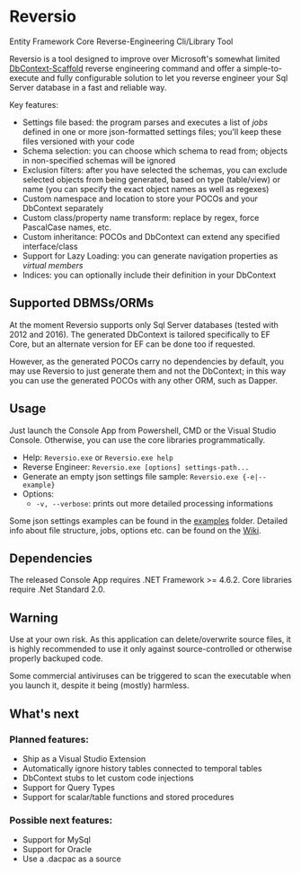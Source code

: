 # Reversio
Entity Framework Core Reverse-Engineering Cli/Library Tool

Reversio is a tool designed to improve over Microsoft's somewhat limited [DbContext-Scaffold](https://docs.microsoft.com/en-us/ef/core/get-started/aspnetcore/existing-db) reverse engineering command and offer a simple-to-execute and fully configurable solution to let you reverse engineer your Sql Server database in a fast and reliable way.

Key features:
* Settings file based: the program parses and executes a list of *jobs* defined in one or more json-formatted settings files; you'll keep these files versioned with your code
* Schema selection: you can choose which schema to read from; objects in non-specified schemas will be ignored
* Exclusion filters: after you have selected the schemas, you can exclude selected objects from being generated, based on type (table/view) or name (you can specify the exact object names as well as regexes)
* Custom namespace and location to store your POCOs and your DbContext separately
* Custom class/property name transform: replace by regex, force PascalCase names, etc.
* Custom inheritance: POCOs and DbContext can extend any specified interface/class
* Support for Lazy Loading: you can generate navigation properties as *virtual members*
* Indices: you can optionally include their definition in your DbContext

## Supported DBMSs/ORMs
At the moment Reversio supports only Sql Server databases (tested with 2012 and 2016).
The generated DbContext is tailored specifically to EF Core, but an alternate version for EF can be done too if requested.

However, as the generated POCOs carry no dependencies by default, you may use Reversio to just generate them and not the DbContext; in this way you can use the generated POCOs with any other ORM, such as Dapper.

## Usage
Just launch the Console App from Powershell, CMD or the Visual Studio Console. Otherwise, you can use the core libraries programmatically.
* Help: `Reversio.exe` or `Reversio.exe help`
* Reverse Engineer: `Reversio.exe [options] settings-path...`
* Generate an empty json settings file sample: `Reversio.exe {-e|--example}`
* Options:
  * `-v, --verbose`: prints out more detailed processing informations

Some json settings examples can be found in the [examples](https://github.com/JFesta/Reversio/tree/master/examples) folder. Detailed info about file structure, jobs, options etc. can be found on the [Wiki](https://github.com/JFesta/Reversio/wiki).

## Dependencies
The released Console App requires .NET Framework >= 4.6.2.
Core libraries require .Net Standard 2.0.

## Warning
Use at your own risk. As this application can delete/overwrite source files, it is highly recommended to use it only against source-controlled or otherwise properly backuped code.

Some commercial antiviruses can be triggered to scan the executable when you launch it, despite it being (mostly) harmless.

## What's next
### Planned features:
* Ship as a Visual Studio Extension
* Automatically ignore history tables connected to temporal tables
* DbContext stubs to let custom code injections
* Support for Query Types 
* Support for scalar/table functions and stored procedures
### Possible next features:
* Support for MySql
* Support for Oracle
* Use a .dacpac as a source
